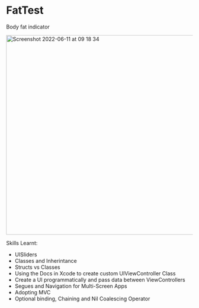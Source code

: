 # FatTest

Body fat indicator

<img width="538" alt="Screenshot 2022-06-11 at 09 18 34" src="https://user-images.githubusercontent.com/91250039/173177852-d66f9ec5-bf61-473a-9fbb-09bfd7d473da.png">

Skills Learnt:
- UISliders
- Classes and Inherintance
- Structs vs Classes
- Using the Docs in Xcode to create custom UIViewController Class
- Create a UI programmatically and pass data between ViewControllers
- Segues and Navigation for Multi-Screen Apps
- Adopting MVC
- Optional binding, Chaining and Nil Coalescing Operator
